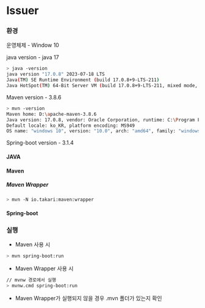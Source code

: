 # Issuer

### 환경

운영체제 - Window 10

java version - java 17
```bash
> java -version
java version "17.0.8" 2023-07-18 LTS
Java(TM) SE Runtime Environment (build 17.0.8+9-LTS-211)
Java HotSpot(TM) 64-Bit Server VM (build 17.0.8+9-LTS-211, mixed mode, sharing)
```

Maven version - 3.8.6
```bash
> mvn -version
Maven home: D:\apache-maven-3.8.6
Java version: 17.0.8, vendor: Oracle Corporation, runtime: C:\Program Files\Java\jdk-17
Default locale: ko_KR, platform encoding: MS949
OS name: "windows 10", version: "10.0", arch: "amd64", family: "windows"
```

Spring-boot version - 3.1.4

#### JAVA

#### Maven

##### Maven Wrapper

```bash
> mvn -N io.takari:maven:wrapper
```

#### Spring-boot

### 실행

- Maven 사용 시

```bash
> mvn spring-boot:run
```

- Maven Wrapper 사용 시 

```bash
// mvnw 경로에서 실행
> mvnw.cmd spring-boot:run
```

  - Maven Wrapper가 실행되지 않을 경우 .mvn 폴더가 있는지 확인

